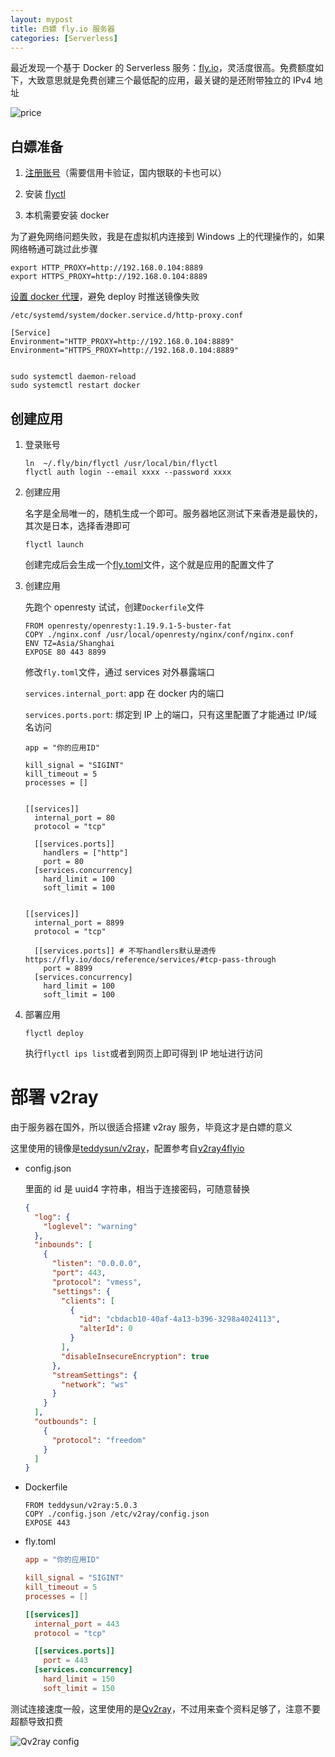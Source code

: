 ```yaml
---
layout: mypost
title: 白嫖 fly.io 服务器
categories: [Serverless]
---
```


最近发现一个基于 Docker 的 Serverless 服务：[fly.io](https://fly.io/)，灵活度很高。免费额度如下，大致意思就是免费创建三个最低配的应用，最关键的是还附带独立的 IPv4 地址

![price](price.png)

## 白嫖准备

1. [注册账号](https://fly.io/)（需要信用卡验证，国内银联的卡也可以）

2. 安装 [flyctl](https://fly.io/docs/getting-started/installing-flyctl/)

3. 本机需要安装 docker

为了避免网络问题失败，我是在虚拟机内连接到 Windows 上的代理操作的，如果网络畅通可跳过此步骤

```
export HTTP_PROXY=http://192.168.0.104:8889
export HTTPS_PROXY=http://192.168.0.104:8889
```

[设置 docker 代理](https://docs.docker.com/config/daemon/systemd/#httphttps-proxy)，避免 deploy 时推送镜像失败

```
/etc/systemd/system/docker.service.d/http-proxy.conf

[Service]
Environment="HTTP_PROXY=http://192.168.0.104:8889"
Environment="HTTPS_PROXY=http://192.168.0.104:8889"


sudo systemctl daemon-reload
sudo systemctl restart docker
```

## 创建应用

1. 登录账号

   ```
   ln  ~/.fly/bin/flyctl /usr/local/bin/flyctl
   flyctl auth login --email xxxx --password xxxx
   ```

2. 创建应用

   名字是全局唯一的，随机生成一个即可。服务器地区测试下来香港是最快的，其次是日本，选择香港即可

   ```
   flyctl launch
   ```

   创建完成后会生成一个[fly.toml](https://fly.io/docs/reference/configuration/)文件，这个就是应用的配置文件了

3. 创建应用

   先跑个 openresty 试试，创建`Dockerfile`文件

   ```
   FROM openresty/openresty:1.19.9.1-5-buster-fat
   COPY ./nginx.conf /usr/local/openresty/nginx/conf/nginx.conf
   ENV TZ=Asia/Shanghai
   EXPOSE 80 443 8899
   ```

   修改`fly.toml`文件，通过 services 对外暴露端口

   `services.internal_port`: app 在 docker 内的端口

   `services.ports.port`: 绑定到 IP 上的端口，只有这里配置了才能通过 IP/域名访问

   ```
   app = "你的应用ID"

   kill_signal = "SIGINT"
   kill_timeout = 5
   processes = []


   [[services]]
     internal_port = 80
     protocol = "tcp"

     [[services.ports]]
       handlers = ["http"]
       port = 80
     [services.concurrency]
       hard_limit = 100
       soft_limit = 100


   [[services]]
     internal_port = 8899
     protocol = "tcp"

     [[services.ports]] # 不写handlers默认是透传 https://fly.io/docs/reference/services/#tcp-pass-through
       port = 8899
     [services.concurrency]
       hard_limit = 100
       soft_limit = 100
   ```

4. 部署应用

   ```
   flyctl deploy
   ```

   执行`flyctl ips list`或者到网页上即可得到 IP 地址进行访问

# 部署 v2ray

由于服务器在国外，所以很适合搭建 v2ray 服务，毕竟这才是白嫖的意义

这里使用的镜像是[teddysun/v2ray](https://hub.docker.com/r/teddysun/v2ray)，配置参考自[v2ray4flyio](https://github.com/lyz7805/v2ray4flyio/blob/main/v2ray.sh)

- config.json

  里面的 id 是 uuid4 字符串，相当于连接密码，可随意替换

  ```json
  {
    "log": {
      "loglevel": "warning"
    },
    "inbounds": [
      {
        "listen": "0.0.0.0",
        "port": 443,
        "protocol": "vmess",
        "settings": {
          "clients": [
            {
              "id": "cbdacb10-40af-4a13-b396-3298a4024113",
              "alterId": 0
            }
          ],
          "disableInsecureEncryption": true
        },
        "streamSettings": {
          "network": "ws"
        }
      }
    ],
    "outbounds": [
      {
        "protocol": "freedom"
      }
    ]
  }
  ```

- Dockerfile

  ```
  FROM teddysun/v2ray:5.0.3
  COPY ./config.json /etc/v2ray/config.json
  EXPOSE 443
  ```

- fly.toml

  ```toml
  app = "你的应用ID"

  kill_signal = "SIGINT"
  kill_timeout = 5
  processes = []

  [[services]]
    internal_port = 443
    protocol = "tcp"

    [[services.ports]]
      port = 443
    [services.concurrency]
      hard_limit = 150
      soft_limit = 150

  ```

测试连接速度一般，这里使用的是[Qv2ray](https://github.com/Qv2ray/Qv2ray)，不过用来查个资料足够了，注意不要超额导致扣费

![Qv2ray config](Qv2ray-config.png)
